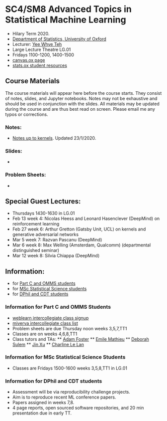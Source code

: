 # SC4/SM8 Advanced Topics in Statistical Machine Learning

* Hilary Term 2020.
* [Department of Statistics, University of Oxford](http://www.stats.ox.ac.uk/)
* Lecturer: [Yee Whye Teh](http://www.stats.ox.ac.uk/~teh/)
* Large Lecture Theatre LG.01
* Fridays 1100-1200, 1400-1500
* [canvas.ox page](https://canvas.ox.ac.uk/courses/18791)
* [stats.ox student resources](http://www.stats.ox.ac.uk/student-resources/bammath/)


## Course Materials
The course materials will appear here before the course starts. They consist of notes, slides, and Jupyter notebooks. Notes may not be exhaustive and should be used in conjunction with the slides. All materials may be updated during the course and are thus best read on screen. Please email me any typos or corrections.

### Notes:
* [Notes up to kernels](https://github.com/ywteh/advml2020/blob/master/notes.pdf). Updated 23/1/2020.

### Slides:
*

### Problem Sheets:
* 

## Special Guest Lectures:
* Thursdays 1430-1630 in LG.01
* Feb 13 week 4: Nicolas Heess and Leonard Hasenclever (DeepMind) on reinforcement learning
* Feb 27 week 6: Arthur Gretton (Gatsby Unit, UCL) on kernels and generative adversarial networks
* Mar 5 week 7: Razvan Pascanu (DeepMind)
* Mar 6 week 8: Max Welling (Amsterdam, Qualcomm) (departmental distinguished seminar)
* Mar 12 week 8: Silvia Chiappa (DeepMind)

## Information:
* for [Part C and OMMS students](https://github.com/ywteh/advml2020/blob/master/README.md#information-for-part-c-and-omms-students)
* for [MSc Statistical Science students](https://github.com/ywteh/advml2020/blob/master/README.md#information-for-msc-statistical-science-students)
* for [DPhil and CDT students](https://github.com/ywteh/advml2020/blob/master/README.md#information-for-dphil-and-cdt-students)

### Information for Part C and OMMS Students
* [weblearn intercollegiate class signup](https://weblearn.ox.ac.uk/portal/site/:mpls:stats:mmathba_math:class-signup)
* [miverva intercollegiate class list](https://minerva.stats.ox.ac.uk/perl/classlists.pl)
* Problem sheets are due Thursday noon weeks 3,5,7,TT1
* Classes are on weeks 4,6,8,TT1
* Class tutors and TAs:
** [Adam Foster](http://csml.stats.ox.ac.uk/people/foster/)
** [Emile Mathieu](http://csml.stats.ox.ac.uk/people/mathieu/)
** [Deborah Sulem](http://www.oxwasp-cdt.ac.uk/2018-student-cohort.html)
** [Jin Xu](http://csml.stats.ox.ac.uk/people/xu/)
** [Charline Le Lan](http://csml.stats.ox.ac.uk/people/lelan/)


### Information for MSc Statistical Science Students
* Classes are Fridays 1500-1600 weeks 3,5,8,TT1 in LG.01

### Information for DPhil and CDT students
* Assessment will be via reproducibility challenge projects.
* Aim is to reproduce recent ML conference papers.
* Papers assigned in weeks 7,8.
* 4 page reports, open sourced software repositories, and 20 min presentation due in early TT.

